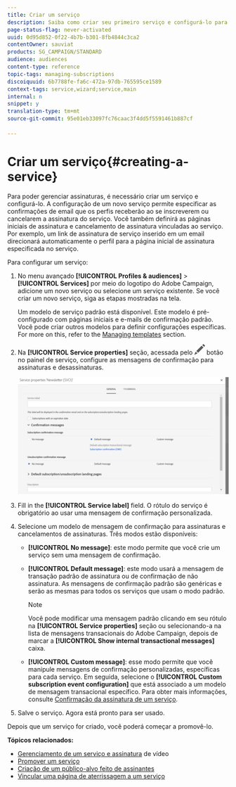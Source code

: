 ```yaml
---
title: Criar um serviço
description: Saiba como criar seu primeiro serviço e configurá-lo para enviar confirmações por email aos seus assinantes.
page-status-flag: never-activated
uuid: 0d95d852-0f22-4b7b-b301-8fb4844c3ca2
contentOwner: sauviat
products: SG_CAMPAIGN/STANDARD
audience: audiences
content-type: reference
topic-tags: managing-subscriptions
discoiquuid: 6b7788fe-fa6c-472a-97db-765595ce1589
context-tags: service,wizard;service,main
internal: n
snippet: y
translation-type: tm+mt
source-git-commit: 95e01eb33097fc76caac3f4dd5f5591461b887cf

---
```



# Criar um serviço{#creating-a-service}

Para poder gerenciar assinaturas, é necessário criar um serviço e configurá-lo. A configuração de um novo serviço permite especificar as confirmações de email que os perfis receberão ao se inscreverem ou cancelarem a assinatura do serviço. Você também definirá as páginas iniciais de assinatura e cancelamento de assinatura vinculadas ao serviço. Por exemplo, um link de assinatura de serviço inserido em um email direcionará automaticamente o perfil para a página inicial de assinatura especificada no serviço.

Para configurar um serviço:

1. No menu avançado **[!UICONTROL Profiles & audiences]** &gt; **[!UICONTROL Services]** por meio do logotipo do Adobe Campaign, adicione um novo serviço ou selecione um serviço existente. Se você criar um novo serviço, siga as etapas mostradas na tela.

   Um modelo de serviço padrão está disponível. Este modelo é pré-configurado com páginas iniciais e e-mails de confirmação padrão. Você pode criar outros modelos para definir configurações específicas. For more on this, refer to the [Managing templates](../../start/using/about-templates.md) section.

1. Na **[!UICONTROL Service properties]** seção, acessada pelo ![](assets/edit_darkgrey-24px.png) botão no painel de serviço, configure as mensagens de confirmação para assinaturas e desassinaturas.

   ![](assets/lp_service_parameters.png)

1. Fill in the **[!UICONTROL Service label]** field. O rótulo do serviço é obrigatório ao usar uma mensagem de confirmação personalizada.

1. Selecione um modelo de mensagem de confirmação para assinaturas e cancelamentos de assinaturas. Três modos estão disponíveis:

   * **[!UICONTROL No message]**: este modo permite que você crie um serviço sem uma mensagem de confirmação.
   * **[!UICONTROL Default message]**: este modo usará a mensagem de transação padrão de assinatura ou de confirmação de não assinatura. As mensagens de confirmação padrão são genéricas e serão as mesmas para todos os serviços que usam o modo padrão.

      >[!NOTE]
      >
      >Você pode modificar uma mensagem padrão clicando em seu rótulo na **[!UICONTROL Service properties]** seção ou selecionando-a na lista de mensagens transacionais do Adobe Campaign, depois de marcar a **[!UICONTROL Show internal transactional messages]** caixa.

   * **[!UICONTROL Custom message]**: esse modo permite que você manipule mensagens de confirmação personalizadas, específicas para cada serviço. Em seguida, selecione o **[!UICONTROL Custom subscription event configuration]** que está associado a um modelo de mensagem [](../../channels/using/about-transactional-messaging.md) transacional específico. Para obter mais informações, consulte [Confirmação da assinatura de um serviço](../../audiences/using/confirming-subscription-to-a-service.md).

1. Salve o serviço. Agora está pronto para ser usado.

Depois que um serviço for criado, você poderá começar a promovê-lo.

**Tópicos relacionados:**

* [Gerenciamento de um serviço e assinatura](https://helpx.adobe.com/campaign/kt/acs/using/acs-services-and-subscriptions-feature-video-use.html) de vídeo
* [Promover um serviço](../../audiences/using/promoting-a-service.md)
* [Criação de um público-alvo feito de assinantes](../../audiences/using/creating-audiences.md#creating-list-audiences)
* [Vincular uma página de aterrissagem a um serviço](../../channels/using/configuring-landing-page.md#linking-a-landing-page-to-a-service)
